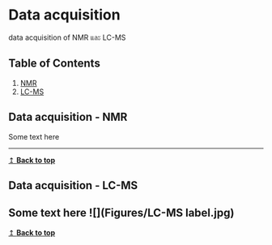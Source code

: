 # Data acquisition
data acquisition of NMR และ LC-MS 

## Table of Contents
1. [NMR](#nmr)
2. [LC-MS](#lcms)

## Data acquisition - NMR <a name="nmr"></a>
Some text here

---
[↥ **Back to top**](#top)

## Data acquisition - LC-MS <a name="lcms"></a>
Some text here
![](Figures/LC-MS label.jpg)
---
[↥ **Back to top**](#top)
